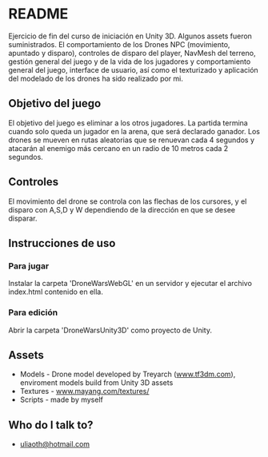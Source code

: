 # README #

Ejercicio de fin del curso de iniciación en Unity 3D. Algunos assets fueron suministrados. El comportamiento de los Drones NPC (movimiento, apuntado y disparo), controles de disparo del player, NavMesh del terreno, gestión general del juego y de la vida de los jugadores y comportamiento general del juego, interface de usuario, así como el texturizado y aplicación del modelado de los drones ha sido realizado por mi.

## Objetivo del juego ##

El objetivo del juego es eliminar a los otros jugadores. La partida termina cuando solo queda un jugador en la arena, que será declarado ganador.
Los drones se mueven en rutas aleatorias que se renuevan cada 4 segundos y atacarán al enemigo más cercano en un radio de 10 metros cada 2 segundos.

## Controles ##

El movimiento del drone se controla con las flechas de los cursores, y el disparo con A,S,D y W dependiendo de la dirección en que se desee disparar.

## Instrucciones de uso ##

### Para jugar ###

Instalar la carpeta 'DroneWarsWebGL' en un servidor y ejecutar el archivo index.html contenido en ella.

### Para edición ###

Abrir la carpeta 'DroneWarsUnity3D' como proyecto de Unity.

## Assets ##

* Models - Drone model developed by Treyarch (www.tf3dm.com), enviroment models build from Unity 3D assets
* Textures - www.mayang.com/textures/
* Scripts - made by myself

## Who do I talk to? ##

* uliaoth@hotmail.com